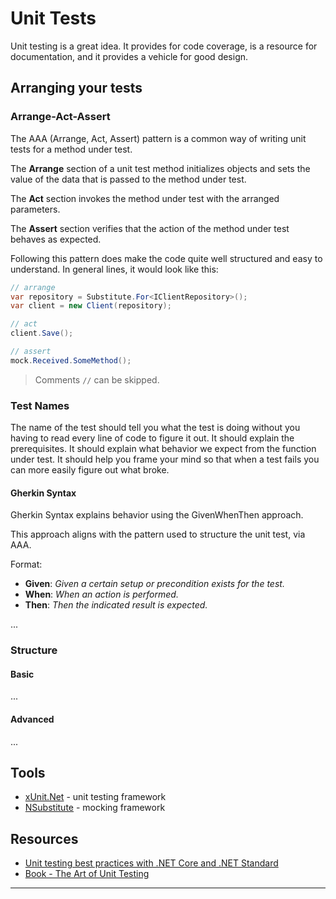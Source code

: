 # Unit Tests

Unit testing is a great idea. It provides for code coverage, is a resource for documentation, and it provides a vehicle for good design.

## Arranging your tests

### Arrange-Act-Assert

The AAA (Arrange, Act, Assert) pattern is a common way of writing unit tests for a method under test.

The **Arrange** section of a unit test method initializes objects and sets the value of the data that is passed to the method under test.

The **Act** section invokes the method under test with the arranged parameters.

The **Assert** section verifies that the action of the method under test behaves as expected.

Following this pattern does make the code quite well structured and easy to understand. In general lines, it would look like this:

```cs
// arrange
var repository = Substitute.For<IClientRepository>();
var client = new Client(repository);

// act
client.Save();

// assert
mock.Received.SomeMethod();
```

> Comments `//` can be skipped.

### Test Names

The name of the test should tell you what the test is doing without you having to read every line of code to figure it out. It should explain the prerequisites. It should explain what behavior we expect from the function under test. It should help you frame your mind so that when a test fails you can more easily figure out what broke.

#### Gherkin Syntax

Gherkin Syntax explains behavior using the GivenWhenThen approach.

This approach aligns with the pattern used to structure the unit test, via AAA.

Format:

- **Given**: _Given a certain setup or precondition exists for the test._
- **When**: _When an action is performed._
- **Then**: _Then the indicated result is expected._

...

### Structure

#### Basic

...

#### Advanced

...

## Tools

- [xUnit.Net](https://github.com/xunit/xunit) - unit testing framework
- [NSubstitute](https://github.com/nsubstitute/NSubstitute) - mocking framework

## Resources

- [Unit testing best practices with .NET Core and .NET Standard](https://docs.microsoft.com/en-us/dotnet/core/testing/unit-testing-best-practices)
- [Book - The Art of Unit Testing](https://www.manning.com/books/the-art-of-unit-testing-second-edition)

---
